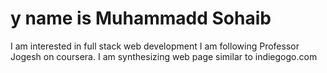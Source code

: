 # y name is Muhammadd Sohaib
I am interested in full stack web development
I am following Professor Jogesh on coursera.
I am synthesizing web page similar to indiegogo.com
